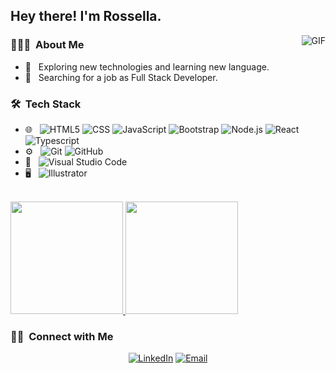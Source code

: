 <h2> Hey there! I'm Rossella.</h2>

<img align="right" alt="GIF" src="https://media.giphy.com/media/13HgwGsXF0aiGY/giphy.gif" />

<h3> 👨🏻‍💻 &nbsp;About Me </h3>

- 🤔 &nbsp; Exploring new technologies and learning new language.
- 💼 &nbsp; Searching for a job as Full Stack Developer.

<h3> 🛠 &nbsp;Tech Stack</h3>

- 🌐 &nbsp;
  ![HTML5](https://img.shields.io/badge/-HTML5-333333?style=flat&logo=HTML5)
  ![CSS](https://img.shields.io/badge/-CSS-333333?style=flat&logo=CSS3&logoColor=1572B6)
  ![JavaScript](https://img.shields.io/badge/-JavaScript-333333?style=flat&logo=javascript)
  ![Bootstrap](https://img.shields.io/badge/-Bootstrap-333333?style=flat&logo=bootstrap&logoColor=563D7C)
  ![Node.js](https://img.shields.io/badge/-Node.js-333333?style=flat&logo=node.js)
  ![React](https://img.shields.io/badge/-React-333333?style=flat&logo=react)
  ![Typescript](https://img.shields.io/badge/-Typescript-333333?style=flat&logo=typescript)
- ⚙️ &nbsp;
  ![Git](https://img.shields.io/badge/-Git-333333?style=flat&logo=git)
  ![GitHub](https://img.shields.io/badge/-GitHub-333333?style=flat&logo=github)
- 🔧 &nbsp;
  ![Visual Studio Code](https://img.shields.io/badge/-Visual%20Studio%20Code-333333?style=flat&logo=visual-studio-code&logoColor=007ACC)
- 🖥 &nbsp;
  ![Illustrator](https://img.shields.io/badge/-Illustrator-333333?style=flat&logo=adobe-illustrator)

<br/>

<a href="https://github.com/Miciaz">
  <img height="180em" src="https://github-readme-stats.vercel.app/api?username=Miciaz&theme=buefy&show_icons=true" />
  <img height="180em" src="https://github-readme-stats.vercel.app/api/top-langs/?username=Miciaz&theme=buefy&layout=compact" />
</a>

<br/>

<h3> 🤝🏻 &nbsp;Connect with Me </h3>

<p align="center">
<a href="https://www.linkedin.com/in/ross-sonzogni/"><img alt="LinkedIn" src="https://img.shields.io/badge/LinkedIn-Rossella%20Sonzogni20Singh-blue?style=flat-square&logo=linkedin"></a>
<a href="mailto:ross.sonzogni@gmail.com"><img alt="Email" src="https://img.shields.io/badge/Email-ross.sonzogni@gmail.com-blue?style=flat-square&logo=gmail"></a>
</p>

